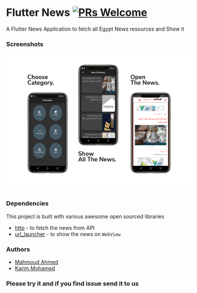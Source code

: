 # Flutter News [![PRs Welcome](https://img.shields.io/badge/PRs-welcome-brightgreen.svg?style=flat-square)](http://makeapullrequest.com)

A Flutter News Application to fetch all Egypt News resources and Show it


### Screenshots

![makephotogallery.net_1580238239.jpg](images/image.png)

### Dependencies

This project is built with various awesome open sourced libraries

* [http](https://pub.dev/packages/http) -  to fetch the news from API
* [url_launcher](https://pub.dev/packages/url_launcher) - to show the news on `WebView`


### Authors
*  [Mahmoud Ahmed](https://www.facebook.com/MahmoudAlaadev)
*  [Karim Mohamed](https://www.facebook.com/KarimMohamed2005)

### Please try it and if you find issue send it to us